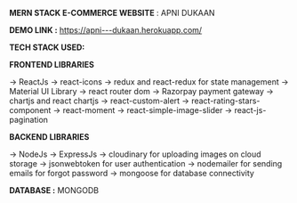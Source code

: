 **MERN STACK E-COMMERCE WEBSITE** : APNI DUKAAN

**DEMO LINK :** https://apni---dukaan.herokuapp.com/

**TECH STACK USED:**

**FRONTEND LIBRARIES**

-> ReactJs
-> react-icons
-> redux and react-redux for state management
-> Material UI Library
-> react router dom
-> Razorpay payment gateway
-> chartjs and react chartjs
-> react-custom-alert
-> react-rating-stars-component
-> react-moment
-> react-simple-image-slider
-> react-js-pagination

**BACKEND LIBRARIES**

-> NodeJs
-> ExpressJs
-> cloudinary for uploading images on cloud storage
-> jsonwebtoken for user authentication
-> nodemailer for sending emails for forgot password
-> mongoose for database connectivity

**DATABASE :** MONGODB
